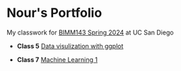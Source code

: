 # Nour's Portfolio
My classwork for [BIMM143 Spring 2024](https://bioboot.github.io/bimm143_S24/) at UC San Diego

- **Class 5** [Data visulization with ggplot](class05/class05.md)

- **Class 7** [Machine Learning 1]()
